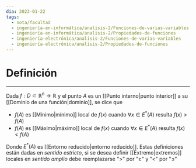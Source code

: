 ```yaml
---
dia: 2023-01-22
tags:
  - nota/facultad
  - ingeniería-en-informática/analisis-2/Funciones-de-varias-variables
  - ingeniería-en-informática/analisis-2/Propiedades-de-funciones
  - ingeniería-electrónica/analisis-2/Funciones-de-varias-variables
  - ingeniería-electrónica/analisis-2/Propiedades-de-funciones
---
```

# Definición
---
Dada $f : D \subset \mathbb{R}^n \to \mathbb{R}$ y el punto $A$ es un [[Punto interno|punto interior]] a su [[Dominio de una función|dominio]], se dice que 

 * $f(A)$ es [[Mínimo|mínimo]] local de $f(x)$ cuando $\forall x \in E^*(A)$ resulta $f(x) > f(A)$
 * $f(A)$ es [[Máximo|máximo]] local de $f(x)$ cuando $\forall x \in E^*(A)$ resulta $f(x) < f(A)$

Donde $E^*(A)$ es [[Entorno reducido|entorno reducido]]. Estas definiciones están dadas en _sentido estricto_, si se desea definir [[Extremo|extremos]] locales en _sentido amplio_ debe reemplazarse "$>$" por "$\ge$" y "$<$" por "$\le$"